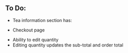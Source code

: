## To Do:
<!-- - Search by name -->
<!-- - Search by category with drop down list -->
<!-- - Table with column for image, and tea information -->
<!-- - Quantity drop down number list -->
<!-- - Add to bag button -->
<!-- - New items added to bag default to qty of 1, if no qty is selected -->
<!-- - Checkout button -->
<!-- - Checkout/bag starts empty, then updates with number of items -->
- Tea information section has:
<!-- - Price, Caffeine Scale, Ingredients, Rating -->
<!-- - In Stock? - shows Yes or No when True/False respectively -->
<!-- - Categories - goes through categories list and displays each one -->
- Checkout page
<!-- - Order total -->
<!-- - Lists each item that was added from the previous page, and includes its quantity -->
- Ability to edit quantity
- Editing quantity updates the sub-total and order total
<!-- - Ability to remove a product, which then updates the order total -->
<!-- - Items in checkout show the caffeine scale, ingredients, rating, and sub-total -->
